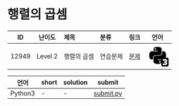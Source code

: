 # 행렬의 곱셈

| ID | 난이도 | 제목 | 분류 | 링크 | 언어 |
| -- | ---- | :-- | :-- | --- | --- |
| 12949 | Level 2 | 행렬의 곱셈 | 연습문제 | [문제](https://programmers.co.kr/learn/courses/30/lessons/12949) | [![python3](/assets/python3.svg)](submit.py) |

| 언어 | short | solution | submit |
| --- | ----- | -------- | ------ |
| Python3 | - | - | [submit.py](submit.py) |

